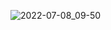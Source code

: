 
![2022-07-08_09-50](https://user-images.githubusercontent.com/64269332/180884168-c68a13d8-5243-4840-a27a-51135c51ed90.png)
